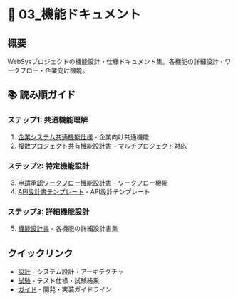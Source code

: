 # 🔧 03_機能ドキュメント

## 概要
WebSysプロジェクトの機能設計・仕様ドキュメント集。各機能の詳細設計・ワークフロー・企業向け機能。

## 📚 読み順ガイド

### ステップ1: 共通機能理解
1. [企業システム共通機能仕様](02_02_企業システム共通機能仕様.md) - 企業向け共通機能
2. [複数プロジェクト共有機能設計書](03_03_複数プロジェクト共有機能設計書.md) - マルチプロジェクト対応

### ステップ2: 特定機能設計
3. [申請承認ワークフロー機能設計書](04_04_申請承認ワークフロー機能設計書.md) - ワークフロー機能
4. [API設計書テンプレート](05_05_API設計書テンプレート.md) - API設計テンプレート

### ステップ3: 詳細機能設計
5. [機能設計書](06_06_機能設計書/) - 各機能の詳細設計書集

## クイックリンク
- [設計](../02_設計/) - システム設計・アーキテクチャ
- [試験](../04_試験/) - テスト仕様・試験結果
- [ガイド](../07_ガイド/) - 開発・実装ガイドライン
